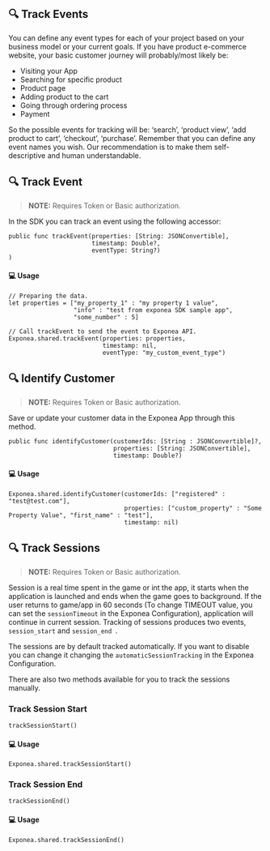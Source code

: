 ## 🔍 Track Events

You can define any event types for each of your project based on your business model or your current goals. If you have product e-commerce website, your basic customer journey will probably/most likely be:

* Visiting your App
* Searching for specific product
* Product page
* Adding product to the cart
* Going through ordering process
* Payment

So the possible events for tracking will be: ‘search’, ‘product view’, ‘add product to cart’, ‘checkout’, ‘purchase’. Remember that you can define any event names you wish. Our recommendation is to make them self-descriptive and human understandable.

## 🔍 Track Event

> **NOTE:** Requires Token or Basic authorization.

In the SDK you can track an event using the following accessor:

```
public func trackEvent(properties: [String: JSONConvertible], 
                       timestamp: Double?, 
                       eventType: String?)
)
```

#### 💻 Usage

```
// Preparing the data.
let properties = ["my_property_1" : "my property 1 value",
                  "info" : "test from exponea SDK sample app",
                  "some_number" : 5]

// Call trackEvent to send the event to Exponea API.
Exponea.shared.trackEvent(properties: properties, 
                          timestamp: nil, 
                          eventType: "my_custom_event_type")
```
        
## 🔍 Identify Customer

> **NOTE:** Requires Token or Basic authorization.

Save or update your customer data in the Exponea App through this method.

```
public func identifyCustomer(customerIds: [String : JSONConvertible]?,
                             properties: [String: JSONConvertible],
                             timestamp: Double?)
```

#### 💻 Usage

```
Exponea.shared.identifyCustomer(customerIds: ["registered" : "test@test.com"],
                                properties: ["custom_property" : "Some Property Value", "first_name" : "test"],
                                timestamp: nil)
```


## 🔍 Track Sessions

> **NOTE:** Requires Token or Basic authorization.

Session is a real time spent in the game or int the app, it starts when the application is launched and ends when the game goes to background. If the user returns to game/app in 60 seconds (To change TIMEOUT value, you can set the `sessionTimeout` in the Exponea Configuration), application will continue in current session. Tracking of sessions produces two events,  `session_start` and  `session_end `.

The sessions are by default tracked automatically. If you want to disable you can change it changing the `automaticSessionTracking` in the Exponea Configuration.

There are also two methods available for you to track the sessions manually.


### Track Session Start

```
trackSessionStart()
```

#### 💻 Usage

```
Exponea.shared.trackSessionStart()
```

### Track Session End

```
trackSessionEnd()
```

#### 💻 Usage

```
Exponea.shared.trackSessionEnd()
```